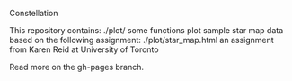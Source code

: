 Constellation

This repository contains:
    ./plot/ some functions plot sample star map data based on the following assignment:
    ./plot/star_map.html an assignment from Karen Reid at University of Toronto

Read more on the gh-pages branch.

